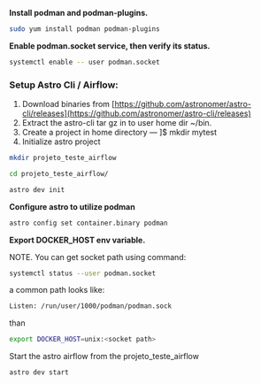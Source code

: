 **Install podman and podman-plugins.**
```bash
sudo yum install podman podman-plugins
```

**Enable podman.socket service, then verify its status.**
```bash
systemctl enable -- user podman.socket
```

### Setup Astro Cli / Airflow:

1. Download binaries from [https://github.com/astronomer/astro-cli/releases](https://github.com/astronomer/astro-cli/releases)
2. Extract the astro-cli tar gz in to user home dir ~/bin.
3. Create a project in home directory — ]$ mkdir mytest
4. Initialize astro project

```bash
mkdir projeto_teste_airflow

```
```bash
cd projeto_teste_airflow/
```
```bash
astro dev init
```

**Configure astro to utilize podman**
```bash
astro config set container.binary podman
```

**Export DOCKER_HOST env variable.**

NOTE. You can get socket path using command:
```bash
systemctl status --user podman.socket
```

a common path looks like:
```bash
Listen: /run/user/1000/podman/podman.sock
```
than

```bash
export DOCKER_HOST=unix:<socket path>
```

Start the astro airflow from the projeto_teste_airflow
```bash
astro dev start
```